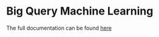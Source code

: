 # Big Query Machine Learning
The full documentation can be found [here](https://cloud.google.com/bigquery-ml/docs/reference)